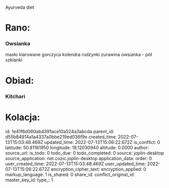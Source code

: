 Ayurveda diet

# Rano:

### Owsianka

masło klarowane
gorczyca
kolendra
rodzynki
zurawina
owsianka - pół szklanki

# Obiad:

### Kitchari



# Kolacja:



id: 1e41f6d060ab4391ace10a524a3abcda
parent_id: d55b84914a1a4337a0bbe219ed036f9e
created_time: 2022-07-13T15:03:48.469Z
updated_time: 2022-07-13T15:06:22.672Z
is_conflict: 0
latitude: 50.81181950
longitude: 19.12030940
altitude: 0.0000
author: 
source_url: 
is_todo: 0
todo_due: 0
todo_completed: 0
source: joplin-desktop
source_application: net.cozic.joplin-desktop
application_data: 
order: 0
user_created_time: 2022-07-13T15:03:48.469Z
user_updated_time: 2022-07-13T15:06:22.672Z
encryption_cipher_text: 
encryption_applied: 0
markup_language: 1
is_shared: 0
share_id: 
conflict_original_id: 
master_key_id: 
type_: 1